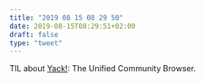 ```yaml
---
title: "2019 08 15 08 29 50"
date: 2019-08-15T08:29:51+02:00
draft: false
type: "tweet"
---
```

TIL about [Yack!](https://yack.io/#): The Unified Community Browser.

